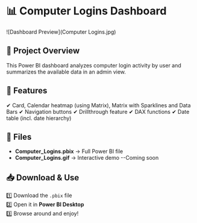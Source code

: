 # 📊 Computer Logins Dashboard

![Dashboard Preview](Computer Logins.jpg)

## 📝 Project Overview
This Power BI dashboard analyzes computer login activity by user and summarizes the available data in an admin view.

## 📌 Features
✔ Card, Calendar heatmap (using Matrix), Matrix with Sparklines and Data Bars
✔ Navigation buttons
✔ Drillthrough feature
✔ DAX functions
✔ Date table (incl. date hierarchy)

## 📂 Files
- **Computer_Logins.pbix** → Full Power BI file
- **Computer_Logins.gif** → Interactive demo --Coming soon

## 📥 Download & Use
1️⃣ Download the `.pbix` file  
2️⃣ Open it in **Power BI Desktop**  
3️⃣ Browse around and enjoy!
 
